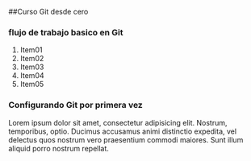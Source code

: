 ##Curso Git desde cero

### flujo de trabajo basico en Git
1. Item01
2. Item02
3. Item03
4. Item04
5. Item05


### Configurando Git por primera vez
Lorem ipsum dolor sit amet, consectetur adipisicing elit. Nostrum, temporibus, optio. Ducimus accusamus animi distinctio expedita, vel delectus quos nostrum vero praesentium commodi maiores. Sunt illum aliquid porro nostrum repellat.